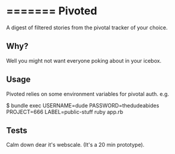 =======
Pivoted
=======

A digest of filtered stories from the pivotal tracker of your choice.

## Why?

Well you might not want everyone poking about in your icebox.

## Usage

Pivoted relies on some environment variables for pivotal auth. e.g.

$ bundle exec USERNAME=dude PASSWORD=thedudeabides PROJECT=666 LABEL=public-stuff ruby app.rb

## Tests

Calm down dear it's webscale. (It's a 20 min prototype).
